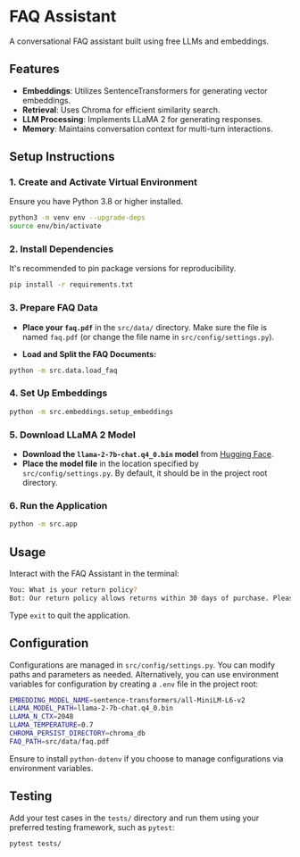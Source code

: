# FAQ Assistant

A conversational FAQ assistant built using free LLMs and embeddings.

## Features

- **Embeddings**: Utilizes SentenceTransformers for generating vector embeddings.
- **Retrieval**: Uses Chroma for efficient similarity search.
- **LLM Processing**: Implements LLaMA 2 for generating responses.
- **Memory**: Maintains conversation context for multi-turn interactions.

## Setup Instructions

### 1. Create and Activate Virtual Environment

Ensure you have Python 3.8 or higher installed.

```bash
python3 -m venv env --upgrade-deps
source env/bin/activate
```

### 2. Install Dependencies

It's recommended to pin package versions for reproducibility.

```bash
pip install -r requirements.txt
```

### 3. Prepare FAQ Data

- **Place your `faq.pdf`** in the `src/data/` directory. Make sure the file is named `faq.pdf` (or change the file name in `src/config/settings.py`).

- **Load and Split the FAQ Documents:**

```bash
python -m src.data.load_faq
```

### 4. Set Up Embeddings

```bash
python -m src.embeddings.setup_embeddings
```

### 5. Download LLaMA 2 Model

- **Download the `llama-2-7b-chat.q4_0.bin` model** from [Hugging Face](https://huggingface.co/models?search=llama).
- **Place the model file** in the location specified by `src/config/settings.py`. By default, it should be in the project root directory.

### 6. Run the Application

```bash
python -m src.app
```

## Usage

Interact with the FAQ Assistant in the terminal:

```bash
You: What is your return policy?
Bot: Our return policy allows returns within 30 days of purchase. Please ensure that the items are in original condition.
```

Type `exit` to quit the application.

## Configuration

Configurations are managed in `src/config/settings.py`. You can modify paths and parameters as needed. Alternatively, you can use environment variables for configuration by creating a `.env` file in the project root:

```bash
EMBEDDING_MODEL_NAME=sentence-transformers/all-MiniLM-L6-v2
LLAMA_MODEL_PATH=llama-2-7b-chat.q4_0.bin
LLAMA_N_CTX=2048
LLAMA_TEMPERATURE=0.7
CHROMA_PERSIST_DIRECTORY=chroma_db
FAQ_PATH=src/data/faq.pdf
```

Ensure to install `python-dotenv` if you choose to manage configurations via environment variables.

## Testing

Add your test cases in the `tests/` directory and run them using your preferred testing framework, such as `pytest`:

```bash
pytest tests/
```
